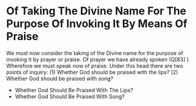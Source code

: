 # Of Taking The Divine Name For The Purpose Of Invoking It By Means Of Praise

We must now consider the taking of the Divine name for the purpose of invoking it by prayer or praise. Of prayer we have already spoken (Q[83] ). Wherefore we must speak now of praise. Under this head there are two points of inquiry:
(1) Whether God should be praised with the lips?
(2) Whether God should be praised with song?

* Whether God Should Be Praised With The Lips?
* Whether God Should Be Praised With Song?